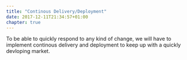 ```yaml
---
title: "Continous Delivery/Deployment"
date: 2017-12-11T21:34:57+01:00
chapter: true
---
```


To be able to quickly respond to any kind of change, we will have to implement continous delivery and deployment to keep up with a quickly devloping market.
